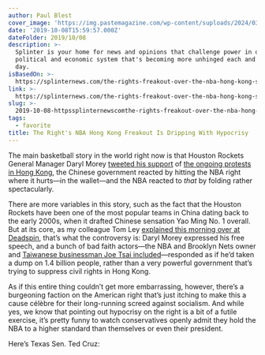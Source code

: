 ```yaml
---
author: Paul Blest
cover_image: 'https://img.pastemagazine.com/wp-content/suploads/2024/03/logo-1200x675-1.jpg'
date: '2019-10-08T15:59:57.000Z'
dateFolder: 2019/10/08
description: >-
  Splinter is your home for news and opinions that challenge power in our
  political and economic system that's becoming more unhinged each and every
  day.
isBasedOn: >-
  https://splinternews.com/the-rights-freakout-over-the-nba-hong-kong-scandal-is-d-1838852288
link: >-
  https://splinternews.com/the-rights-freakout-over-the-nba-hong-kong-scandal-is-d-1838852288
slug: >-
  2019-10-08-httpssplinternewscomthe-rights-freakout-over-the-nba-hong-kong-scandal-is-d-1838852288
tags:
  - favorite
title: The Right's NBA Hong Kong Freakout Is Dripping With Hypocrisy
---
```

<p>The main basketball story in the world right now is that Houston Rockets General Manager Daryl Morey <a href="https://deadspin.com/how-much-is-china-worth-to-the-nba-1838843448">tweeted his support</a> of <a href="https://splinternews.com/hong-kong-protests-explode-on-70th-anniversary-of-commu-1838678106">the ongoing protests in Hong Kong</a>, the Chinese government reacted by hitting the NBA right where it hurts—in the wallet—and the NBA reacted to <em>that </em>by folding rather spectacularly.</p>
<p>There are more variables in this story, such as the fact that the Houston Rockets have been one of the most popular teams in China dating back to the early 2000s, when it drafted Chinese sensation Yao Ming No. 1 overall. But at its core, as my colleague Tom Ley <a href="https://deadspin.com/the-nba-is-happy-to-play-chinas-game-1838842840">explained this morning over at Deadspin</a>, that’s what the controversy is: Daryl Morey expressed his free speech, and a bunch of bad faith actors—the NBA and Brooklyn Nets owner and <a href="https://www.facebook.com/joe.tsai.3781/posts/2653378931391524">Taiwanese businessman Joe Tsai included</a>—responded as if he’d taken a dump on 1.4 billion people, rather than a very powerful government that’s trying to suppress civil rights in Hong Kong.</p>
<p>As if this entire thing couldn’t get more embarrassing, however, there’s a burgeoning faction on the American right that’s just itching to make this a cause célèbre for their long-running screed against socialism. And while yes, we know that pointing out hypocrisy on the right is a bit of a futile exercise, it’s pretty funny to watch conservatives openly admit they hold the NBA to a higher standard than themselves or even their president.</p>
<p>Here’s Texas Sen. Ted Cruz:</p>
